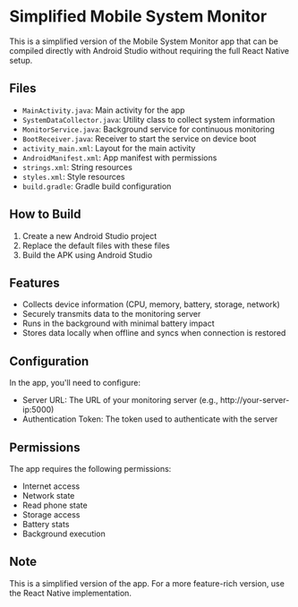 # Simplified Mobile System Monitor

This is a simplified version of the Mobile System Monitor app that can be compiled directly with Android Studio without requiring the full React Native setup.

## Files

- `MainActivity.java`: Main activity for the app
- `SystemDataCollector.java`: Utility class to collect system information
- `MonitorService.java`: Background service for continuous monitoring
- `BootReceiver.java`: Receiver to start the service on device boot
- `activity_main.xml`: Layout for the main activity
- `AndroidManifest.xml`: App manifest with permissions
- `strings.xml`: String resources
- `styles.xml`: Style resources
- `build.gradle`: Gradle build configuration

## How to Build

1. Create a new Android Studio project
2. Replace the default files with these files
3. Build the APK using Android Studio

## Features

- Collects device information (CPU, memory, battery, storage, network)
- Securely transmits data to the monitoring server
- Runs in the background with minimal battery impact
- Stores data locally when offline and syncs when connection is restored

## Configuration

In the app, you'll need to configure:
- Server URL: The URL of your monitoring server (e.g., http://your-server-ip:5000)
- Authentication Token: The token used to authenticate with the server

## Permissions

The app requires the following permissions:
- Internet access
- Network state
- Read phone state
- Storage access
- Battery stats
- Background execution

## Note

This is a simplified version of the app. For a more feature-rich version, use the React Native implementation.
